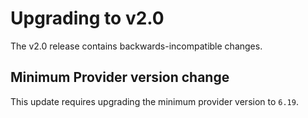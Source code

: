 # Upgrading to v2.0

The v2.0 release contains backwards-incompatible changes.

## Minimum Provider version change
This update requires upgrading the minimum provider version to `6.19`.
